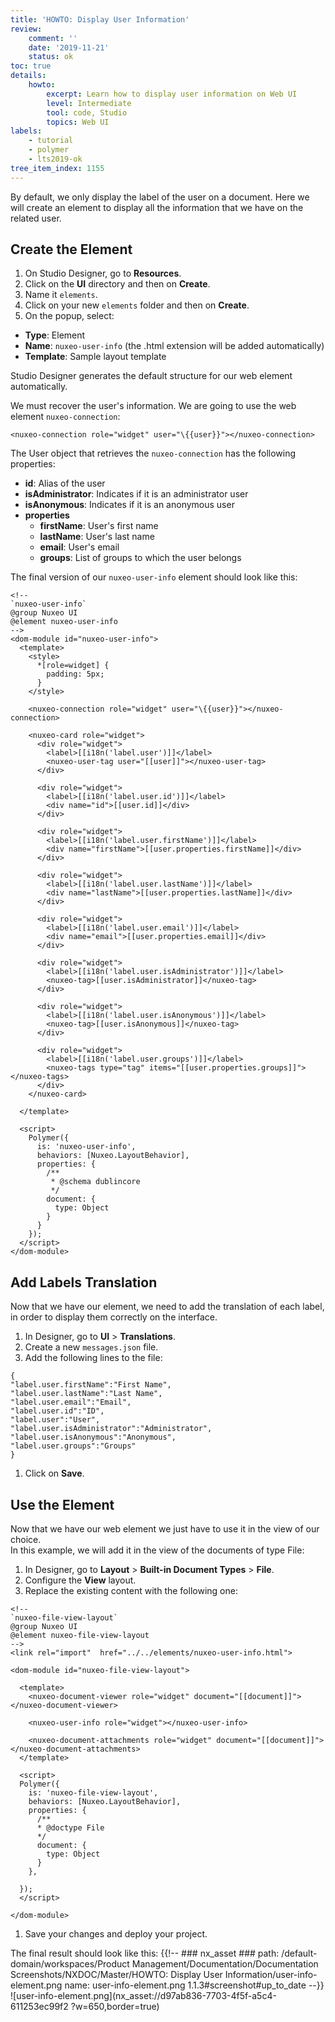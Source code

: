 ```yaml
---
title: 'HOWTO: Display User Information'
review:
    comment: ''
    date: '2019-11-21'
    status: ok
toc: true
details:
    howto:
        excerpt: Learn how to display user information on Web UI
        level: Intermediate
        tool: code, Studio
        topics: Web UI
labels:
    - tutorial
    - polymer
    - lts2019-ok
tree_item_index: 1155
---
```


By default, we only display the label of the user on a document. Here we will create an element to display all the information that we have on the related user.

## Create the Element

1. On Studio Designer, go to **Resources**.
1. Click on the **UI** directory and then on **Create**.
1. Name it `elements`.
1. Click on your new `elements` folder and then on **Create**.
1. On the popup, select:  
  - **Type**: Element
  - **Name**: `nuxeo-user-info` (the .html extension will be added automatically)
  - **Template**: Sample layout template

Studio Designer generates the default structure for our web element automatically.

We must recover the user's information. We are going to use the web element `nuxeo-connection`:
```
<nuxeo-connection role="widget" user="\{{user}}"></nuxeo-connection>
```

The User object that retrieves the `nuxeo-connection` has the following properties:
- **id**: Alias of the user
- **isAdministrator**: Indicates if it is an administrator user
- **isAnonymous**: Indicates if it is an anonymous user
- **properties**
  - **firstName**: User's first name
  - **lastName**: User's last name
  - **email**: User's email
  - **groups**: List of groups to which the user belongs

The final version of our `nuxeo-user-info` element should look like this:
```
<!--
`nuxeo-user-info`
@group Nuxeo UI
@element nuxeo-user-info
-->
<dom-module id="nuxeo-user-info">
  <template>
    <style>
      *[role=widget] {
        padding: 5px;
      }
    </style>

    <nuxeo-connection role="widget" user="\{{user}}"></nuxeo-connection>

    <nuxeo-card role="widget">
      <div role="widget">
        <label>[[i18n('label.user')]]</label>
        <nuxeo-user-tag user="[[user]]"></nuxeo-user-tag>
      </div>

      <div role="widget">
        <label>[[i18n('label.user.id')]]</label>
        <div name="id">[[user.id]]</div>
      </div>

      <div role="widget">
        <label>[[i18n('label.user.firstName')]]</label>
        <div name="firstName">[[user.properties.firstName]]</div>
      </div>  

      <div role="widget">
        <label>[[i18n('label.user.lastName')]]</label>
        <div name="lastName">[[user.properties.lastName]]</div>
      </div>        

      <div role="widget">
        <label>[[i18n('label.user.email')]]</label>
        <div name="email">[[user.properties.email]]</div>
      </div>             

      <div role="widget">
        <label>[[i18n('label.user.isAdministrator')]]</label>
        <nuxeo-tag>[[user.isAdministrator]]</nuxeo-tag>
      </div>           

      <div role="widget">
        <label>[[i18n('label.user.isAnonymous')]]</label>
        <nuxeo-tag>[[user.isAnonymous]]</nuxeo-tag>
      </div>   

      <div role="widget">
        <label>[[i18n('label.user.groups')]]</label>
        <nuxeo-tags type="tag" items="[[user.properties.groups]]"></nuxeo-tags>
      </div>   
    </nuxeo-card>

  </template>

  <script>
    Polymer({
      is: 'nuxeo-user-info',
      behaviors: [Nuxeo.LayoutBehavior],
      properties: {
        /**
         * @schema dublincore
         */
        document: {
          type: Object
        }       
      }     
    });
  </script>
</dom-module>
```

## Add Labels Translation

Now that we have our element, we need to add the translation of each label, in order to display them correctly on the interface.

1. In Designer, go to **UI** > **Translations**.
1. Create a new `messages.json` file.
1. Add the following lines to the file:
```
{
"label.user.firstName":"First Name",
"label.user.lastName":"Last Name",
"label.user.email":"Email",
"label.user.id":"ID",
"label.user":"User",
"label.user.isAdministrator":"Administrator",
"label.user.isAnonymous":"Anonymous",
"label.user.groups":"Groups"
}
```
1. Click on **Save**.


## Use the Element

Now that we have our web element we just have to use it in the view of our choice.</br>
In this example, we will add it in the view of the documents of type File:

1. In Designer, go to **Layout** > **Built-in Document Types** > **File**.
1. Configure the **View** layout.
1. Replace the existing content with the following one:

  ```
  <!--
  `nuxeo-file-view-layout`
  @group Nuxeo UI
  @element nuxeo-file-view-layout
  -->
  <link rel="import"  href="../../elements/nuxeo-user-info.html">

  <dom-module id="nuxeo-file-view-layout">

    <template>
      <nuxeo-document-viewer role="widget" document="[[document]]"></nuxeo-document-viewer>

      <nuxeo-user-info role="widget"></nuxeo-user-info>

      <nuxeo-document-attachments role="widget" document="[[document]]"></nuxeo-document-attachments>
    </template>

    <script>
    Polymer({
      is: 'nuxeo-file-view-layout',
      behaviors: [Nuxeo.LayoutBehavior],
      properties: {
        /**
        * @doctype File
        */
        document: {
          type: Object
        }   
      },

    });
    </script>

  </dom-module>
  ```
1. Save your changes and deploy your project.

The final result should look like this:
{{!--     ### nx_asset ###
    path: /default-domain/workspaces/Product Management/Documentation/Documentation Screenshots/NXDOC/Master/HOWTO: Display User Information/user-info-element.png
    name: user-info-element.png
    1.1.3#screenshot#up_to_date
--}}
![user-info-element.png](nx_asset://d97ab836-7703-4f5f-a5c4-611253ec99f2 ?w=650,border=true)
